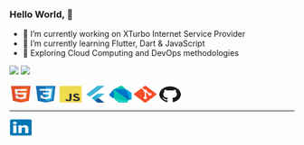 ### Hello World, 👋
- 🔭 I’m currently working on XTurbo Internet Service Provider
- 🌱 I’m currently learning Flutter, Dart & JavaScript
- 🚀 Exploring Cloud Computing and DevOps methodologies
<div>
  <img height="180em" src="https://github-readme-stats.vercel.app/api?username=JoaoCaastro&show_icons=true&theme=dark&include_all_commits=true&count_private=true"/>
  <img height="180em" src="https://github-readme-stats.vercel.app/api/top-langs/?username=JoaoCaastro&layout=compact&langs_count=16&theme=dark"/>
</div>
<div style="display: inline_block"><br>
  <img align="center" alt="HTML5" height="30" width="40" src="https://raw.githubusercontent.com/devicons/devicon/master/icons/html5/html5-original.svg">
  <img align="center" alt="CSS3" height="30" width="40" src="https://raw.githubusercontent.com/devicons/devicon/master/icons/css3/css3-original.svg">
  <img align="center" alt="JavaScript" height="30" width="40" src="https://raw.githubusercontent.com/devicons/devicon/master/icons/javascript/javascript-original.svg">
  <img align="center" alt="Flutter" height="30" width="40" src="https://raw.githubusercontent.com/devicons/devicon/master/icons/flutter/flutter-original.svg">
  <img align="center" alt="Dart" height="30" width="40" src="https://raw.githubusercontent.com/devicons/devicon/master/icons/dart/dart-original.svg">
  <img align="center" alt="Git" height="30" width="40" src="https://raw.githubusercontent.com/devicons/devicon/master/icons/git/git-original.svg">
  <img align="center" alt="GitHub" height="30" width="40" src="https://raw.githubusercontent.com/devicons/devicon/master/icons/github/github-original.svg">
  <!-- <img align="center" alt="Java" height="30" width="40" src="https://raw.githubusercontent.com/devicons/devicon/master/icons/java/java-plain.svg"> -->
  <!-- <img align="right" alt="GIF" src="https://cdn.discordapp.com/attachments/795358919417397249/825430589581688872/hi.gif"> -->
</div>
<div>
  <hr>
  <a href="https://www.linkedin.com/in/joao-victor-castro-vieira/"><img align="center" alt="LinkedIn" height="30" width="40" src="https://raw.githubusercontent.com/devicons/devicon/master/icons/linkedin/linkedin-original.svg"></a>
</div>
<!-- ![Snake animation](https://github.com/JoaoCaastro/JoaoCaastro/blob/output/github-contribution-grid-snake.svg) -->
